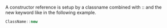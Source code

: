 A constructor reference is setup by a classname combined with :: and the new keyword like in the following example.
```java
ClassName::new
```
